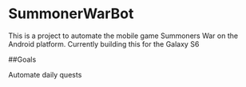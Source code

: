 # SummonerWarBot

This is a project to automate the mobile game Summoners War on the Android platform.
Currently building this for the Galaxy S6

##Goals

Automate daily quests